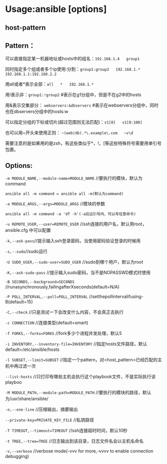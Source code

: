 # Usage:ansible <host-pattern> [options]
## host-pattern
##  Pattern：
可以直接指定某一机器地址或hosts中的组名：`192.168.1.4   group1`

同时指定多个组或者多个ip使用:分割：`group1:group2   192.168.1.*   192.168.1.1:192.168.2.2`

用all或者*表示全部：`all   *   192.168.1.*`

用!表示非：`group1:!group2`   #表示在g1分组中，但是不在g2中的hosts

用&表示交集部分： `webservers:&dbservers`  #表示在webservers分组中，同时也在dbservers分组中的hosts:w

可以指定分组的下标或切片(超过范围则无法匹配)：`v1[0]   v1[0:100]`

也可以用~开头来使用正则： `~(web|db).*\.example\.com   ~v\d`

需要注意的是如果用的是zsh，有这些类似于*，!，[等这些特殊符号需要用单引号包裹。

## Options:
`-m MODULE_NAME,--module-name=MODULE_NAME`            //要执行的模块，默认为command
```
ansible all -m command = ansible all -m(默认为command)
```

`-a MODULE_ARGS,--args=MODULE_ARGS` //模块的参数
```
ansible all -m command -a 'df -h'(-a后边引号内、可以写任意命令)
```

`-u REMOTE_USER,--user=REMOTE_USER` //ssh连接的用户名，默认用root，ansible.cfg 中可以配置

`-k,--ask-pass`//提示输入ssh登录密码，当使用密码验证登录的时候用

`-s,--sudo`//sudo运行

`-U SUDO_USER,--sudo-user=SUDO_USER` //sudo到哪个用户，默认为root

`-K,--ask-sudo-pass` //提示输入sudo密码，当不是NOPASSWD模式时使用

`-B SECONDS,--background=SECONDS `             //runasynchronously,failingafterXseconds(default=N/A)

`-P POLL_INTERVAL,--poll=POLL_INTERVAL`          //setthepollintervalifusing-B(default=15)

`-C,--check` //只是测试一下会改变什么内容，不会真正去执行

`-c CONNECTION` //连接类型(default=smart)

`-f FORKS,--forks=FORKS`              //fork多少个进程并发处理，默认5

`-i INVENTORY,--inventory-file=INVENTORY` //指定hosts文件路径，默认default=/etc/ansible/hosts

`-l SUBSET,--limit=SUBSET`              //指定一个pattern，对<host_pattern>已经匹配的主机中再过滤一次

`--list-hosts`              //只打印有哪些主机会执行这个playbook文件，不是实际执行该playboo

`-M MODULE_PATH,--module-path=MODULE_PATH`             //要执行的模块的路径，默认为/usr/share/ansible/

`-o,--one-line`              //压缩输出，摘要输出

`--private-key=PRIVATE_KEY_FILE`              //私钥路径

`-T TIMEOUT,--timeout=TIMEOUT`              //ssh连接超时时间，默认10秒

`-t TREE,--tree=TREE`             //日志输出到该目录，日志文件名会以主机名命名

`-v,--verbose`             //verbose mode(-vvv for more,-vvvv to enable connection debugging)
